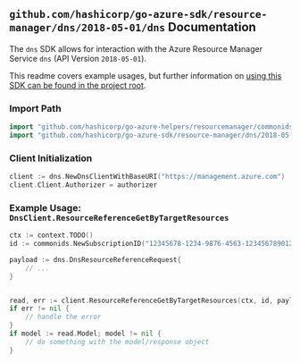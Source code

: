 
## `github.com/hashicorp/go-azure-sdk/resource-manager/dns/2018-05-01/dns` Documentation

The `dns` SDK allows for interaction with the Azure Resource Manager Service `dns` (API Version `2018-05-01`).

This readme covers example usages, but further information on [using this SDK can be found in the project root](https://github.com/hashicorp/go-azure-sdk/tree/main/docs).

### Import Path

```go
import "github.com/hashicorp/go-azure-helpers/resourcemanager/commonids"
import "github.com/hashicorp/go-azure-sdk/resource-manager/dns/2018-05-01/dns"
```


### Client Initialization

```go
client := dns.NewDnsClientWithBaseURI("https://management.azure.com")
client.Client.Authorizer = authorizer
```


### Example Usage: `DnsClient.ResourceReferenceGetByTargetResources`

```go
ctx := context.TODO()
id := commonids.NewSubscriptionID("12345678-1234-9876-4563-123456789012")

payload := dns.DnsResourceReferenceRequest{
	// ...
}


read, err := client.ResourceReferenceGetByTargetResources(ctx, id, payload)
if err != nil {
	// handle the error
}
if model := read.Model; model != nil {
	// do something with the model/response object
}
```
